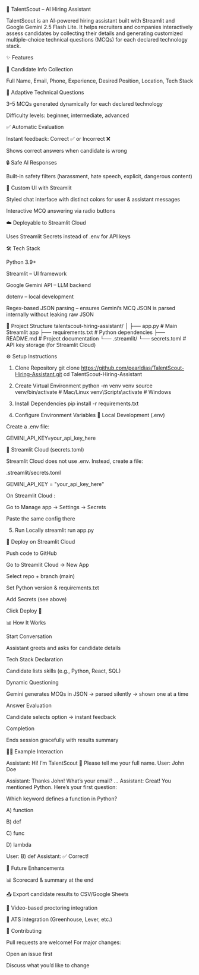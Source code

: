 🤖 TalentScout – AI Hiring Assistant

TalentScout is an AI-powered hiring assistant built with Streamlit and Google Gemini 2.5 Flash Lite.
It helps recruiters and companies interactively assess candidates by collecting their details and generating customized multiple-choice technical questions (MCQs) for each declared technology stack.

✨ Features

📝 Candidate Info Collection

Full Name, Email, Phone, Experience, Desired Position, Location, Tech Stack

🎯 Adaptive Technical Questions

3–5 MCQs generated dynamically for each declared technology

Difficulty levels: beginner, intermediate, advanced

✅ Automatic Evaluation

Instant feedback: Correct ✅ or Incorrect ❌

Shows correct answers when candidate is wrong

🔒 Safe AI Responses

Built-in safety filters (harassment, hate speech, explicit, dangerous content)

🎨 Custom UI with Streamlit

Styled chat interface with distinct colors for user & assistant messages

Interactive MCQ answering via radio buttons

☁️ Deployable to Streamlit Cloud

Uses Streamlit Secrets instead of .env for API keys

🛠️ Tech Stack

Python 3.9+

Streamlit
 – UI framework

Google Gemini API
 – LLM backend

dotenv
 – local development

Regex-based JSON parsing – ensures Gemini’s MCQ JSON is parsed internally without leaking raw JSON

📂 Project Structure
talentscout-hiring-assistant/
│
├── app.py              # Main Streamlit app
├── requirements.txt    # Python dependencies
├── README.md           # Project documentation
└── .streamlit/
    └── secrets.toml    # API key storage (for Streamlit Cloud)

⚙️ Setup Instructions
1. Clone Repository
git clone https://github.com/pearldias/TalentScout-Hiring-Assistant.git
cd TalentScout-Hiring-Assistant

2. Create Virtual Environment
python -m venv venv
source venv/bin/activate   # Mac/Linux
venv\Scripts\activate      # Windows

3. Install Dependencies
pip install -r requirements.txt

4. Configure Environment Variables
🔹 Local Development (.env)

Create a .env file:

GEMINI_API_KEY=your_api_key_here

🔹 Streamlit Cloud (secrets.toml)

Streamlit Cloud does not use .env. Instead, create a file:

.streamlit/secrets.toml

GEMINI_API_KEY = "your_api_key_here"


On Streamlit Cloud
:

Go to Manage app → Settings → Secrets

Paste the same config there

5. Run Locally
streamlit run app.py

🚀 Deploy on Streamlit Cloud

Push code to GitHub

Go to Streamlit Cloud
 → New App

Select repo + branch (main)

Set Python version & requirements.txt

Add Secrets (see above)

Click Deploy 🎉

📊 How It Works

Start Conversation

Assistant greets and asks for candidate details

Tech Stack Declaration

Candidate lists skills (e.g., Python, React, SQL)

Dynamic Questioning

Gemini generates MCQs in JSON → parsed silently → shown one at a time

Answer Evaluation

Candidate selects option → instant feedback

Completion

Ends session gracefully with results summary

🧑‍💻 Example Interaction

Assistant: Hi! I’m TalentScout 🤖 Please tell me your full name.
User: John Doe

Assistant: Thanks John! What’s your email?
...
Assistant: Great! You mentioned Python. Here’s your first question:

Which keyword defines a function in Python?

A) function

B) def

C) func

D) lambda

User: B) def
Assistant: ✅ Correct!

🔮 Future Enhancements

📊 Scorecard & summary at the end

📤 Export candidate results to CSV/Google Sheets

🎥 Video-based proctoring integration

🔗 ATS integration (Greenhouse, Lever, etc.)

🤝 Contributing

Pull requests are welcome! For major changes:

Open an issue first

Discuss what you’d like to change
